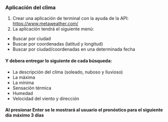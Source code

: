 ### Aplicación del clima

1. Crear una aplicación de terminal con la ayuda de la API: https://www.metaweather.com/
2. La aplicación tendrá el siguiente menú:
* Buscar por ciudad
* Buscar por coordenadas (latitud y longitud)
* Buscar por ciudad/coordenadas en una determinada fecha

#### Y debera entregar lo siguiente de cada búsqueda:

* La descripción del clima (soleado, nuboso y lluvioso)
* La máxima
* La mínima
* Sensación térmica
* Humedad
* Velocidad del viento y dirección

#### Al presionar Enter se le mostrará al usuario el pronóstico para el siguiente día máximo 3 días
